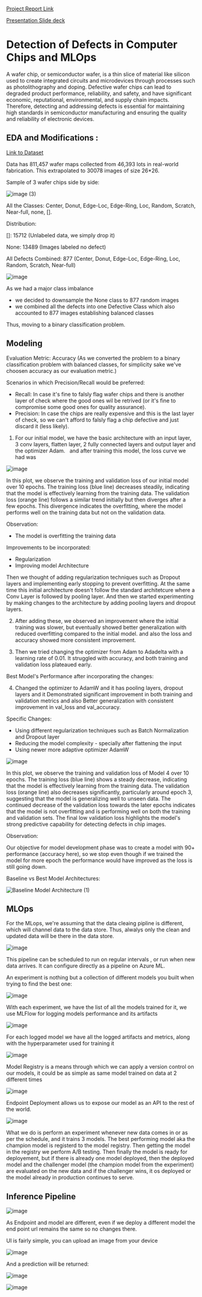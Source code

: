 [Project Report Link](https://docs.google.com/document/d/11hbjZfpXR2C6PgKxpLrhuE5oDf72uBq2FPDUJGOtfrU/edit?usp=sharing)

[Presentation Slide deck](https://docs.google.com/presentation/d/17taN_pZp_4o1ZOrtxuZ7G69Y7ex3MhhvP2R-f0azNMU/edit?usp=sharing)

# Detection of Defects in Computer Chips and MLOps

A wafer chip, or semiconductor wafer, is a thin slice of material like silicon used to create integrated circuits and microdevices through processes such as photolithography and doping. Defective wafer chips can lead to degraded product performance, reliability, and safety, and have significant economic, reputational, environmental, and supply chain impacts. Therefore, detecting and addressing defects is essential for maintaining high standards in semiconductor manufacturing and ensuring the quality and reliability of electronic devices.

## EDA and Modifications :

<a href='https://www.kaggle.com/datasets/qingyi/wm811k-wafer-map'> Link to Dataset </a>

Data has 811,457 wafer maps collected from 46,393 lots in real-world fabrication. This extrapolated to 30078 images of size 26*26.

Sample of 3 wafer chips side by side:

![image (3)](https://github.com/Samarth-Sharma-G/258_Final_Project/assets/107587243/a3ed05e3-dbed-4fb0-9f4d-fba32531e66c)

All the Classes: Center, Donut, Edge-Loc, Edge-Ring, Loc, Random, Scratch, Near-full, none, []. 

Distribution: 

[]: 15712 (Unlabeled data, we simply drop it)

None: 13489 (Images labeled no defect)

All Defects Combined: 877 (Center, Donut, Edge-Loc, Edge-Ring, Loc, Random, Scratch, Near-full)

![image](https://github.com/Samarth-Sharma-G/258_Final_Project/assets/107587243/c9bbb807-d180-4f89-97ef-8c01193feb45)

As we had a major class imbalance 
- we decided to downsample the None class to 877 random images 
- we combined all the defects into one Defective Class which also accounted to 877 images establishing balanced classes

Thus, moving to a binary classification problem.

## Modeling

Evaluation Metric: Accuracy (As we converted the problem to a binary classification problem with balanced classes, for simplicity sake we've choosen accuracy as our evaluation metric.)

Scenarios in which Precision/Recall would be preferred:
- Recall: In case it's fine to falsly flag wafer chips and there is another layer of check where the good ones wil be retrived (or it's fine to compromise some good ones for quality assurance).
- Precision: In case the chips are really expensive and this is the last layer of check, so we can't afford to falsly flag a chip defective and just discard it (less likely).


1. For our initial model, we have the basic architecture with an input layer, 3 conv layers, flatten layer, 2 fully connected layers and output layer and the optimizer Adam.   and after training this model, the loss curve we had was

![image](https://github.com/Samarth-Sharma-G/258_Final_Project/assets/107587243/b924007f-9d94-44b9-87cb-c3914273fa1f)

In this plot, we observe the training and validation loss of our initial model over 10 epochs. The training loss (blue line) decreases steadily, indicating that the model is effectively learning from the training data. The validation loss (orange line) follows a similar trend initially but then diverges after a few epochs. This divergence indicates the overfitting, where the model performs well on the training data but not on the validation data.

Observation:
- The model is overfitting the training data

Improvements to be incorporated:
- Regularization
- Improving model Architecture


Then we thought of adding regularization techniques such as Dropout layers and implementing early stopping to prevent overfitting. At the same time this initial architecture doesn't follow the standard architetcure where a Conv Layer is followed by pooling layer. And then we started experimenting by making changes to the architecture by adding pooling layers and dropout layers.


2. After adding these, we observed an improvement where the initial training was slower, but eventually showed better generalization with reduced overfitting compared to the initial model. and also the loss and accuracy showed more consistent improvement.

3. Then we tried changing the optimizer from Adam to Adadelta with a learning rate of 0.01. It struggled with accuracy, and both training and validation loss plateaued early.



Best Model's Performance after incorporating the changes:

4. Changed the optimizer to AdamW and it has pooling layers, dropout layers and it Demonstrated significant improvement in both training and validation metrics and also Better generalization with consistent improvement in val_loss and val_accuracy.


Specific Changes:
- Using different regularization techniques such as Batch Normalization and Dropout layer
- Reducing the model complexity - specially after flattening the input
- Using newer more adaptive optimizer AdamW

![image](https://github.com/Samarth-Sharma-G/258_Final_Project/assets/107587243/aa427390-3989-4a64-8b10-4e281b9afc67)



In this plot, we observe the training and validation loss of Model 4 over 10 epochs. The training loss (blue line) shows a steady decrease, indicating that the model is effectively learning from the training data. The validation loss (orange line) also decreases significantly, particularly around epoch 3, suggesting that the model is generalizing well to unseen data. The continued decrease of the validation loss towards the later epochs indicates that the model is not overfitting and is performing well on both the training and validation sets. The final low validation loss highlights the model's strong predictive capability for detecting defects in chip images.

Observation:

Our objective for model development phase was to create a model with 90+ performance (accuracy here), so we stop even though if we trained the model for more epoch the performance would have improved as the loss is still going down. 

Baseline vs Best Model Architectures:

![Baseline Model Architecture (1)](https://github.com/Samarth-Sharma-G/258_Final_Project/assets/107587243/1163b71e-ded1-45ac-bc7d-1f70fbd0976d)

## MLOps

For the MLops, we're assuming that the data cleaing pipline is different, which will channel data to the data store. Thus, alwalys only the clean and updated data will be there in the data store.

![image](https://github.com/Samarth-Sharma-G/258_Final_Project/assets/107587243/2cc6b1e7-88f6-4b48-a4bf-67caff2fad3c)

This pipeline can be scheduled to run on regular intervals , or run when new data arrives. It can configure directly as a pipeline on Azure ML.

An experiment is nothing but a collection of different models you built when trying to find the best one:

![image](https://github.com/Samarth-Sharma-G/258_Final_Project/assets/107587243/3bd47fc6-a073-45bc-9a11-528947871c53)

With each experiment, we have the list of all the models trained for it, we use MLFlow for logging models performance and its artifacts

![image](https://github.com/Samarth-Sharma-G/258_Final_Project/assets/107587243/553fdd6b-b746-4ca6-be64-5e746639569d)

For each logged model we have all the logged artifacts and metrics, along with the hyperparameter used for training it

![image](https://github.com/Samarth-Sharma-G/258_Final_Project/assets/107587243/badc01f9-f450-475d-a269-bddfa6e25867)

Model Registry is a means through which we can apply a version control on our models, it could be as simple as same model trained on data at 2 different times

![image](https://github.com/Samarth-Sharma-G/258_Final_Project/assets/107587243/d67576b5-92a8-42e5-9081-1bee41d0594e)

Endpoint Deployment allows us to expose our model as an API to the rest of the world.

![image](https://github.com/Samarth-Sharma-G/258_Final_Project/assets/107587243/4b0567f5-778f-4a81-90c6-d71f4a6660d0)

What we do is perform an experiment whenever new data comes in or as per the schedule, and it trains 3 models. The best performing model aka the champion model is registerd to the model registry. Then getting the model in the registry we perform A/B testing. Then finally the model is ready for deployement, but if there is already one model deployed, then the deployed model and the challenger model (the champion model from the experiment) are evaluated on the new data and if the challenger wins, it os deployed or the model already in production continues to serve.

## Inference Pipeline

![image](https://github.com/Samarth-Sharma-G/258_Final_Project/assets/107587243/addaed97-5f6b-456d-81f4-24fce42f2862)

As Endpoint and model are different, even if we deploy a different model the end point url remains the same so no changes there.

UI is fairly simple, you can upload an image from your device 

![image](https://github.com/Samarth-Sharma-G/258_Final_Project/assets/107587243/cfb56dd6-8999-4d2d-a4b1-71c980725a4c)

And a prediction will be returned:

![image](https://github.com/Samarth-Sharma-G/258_Final_Project/assets/107587243/abd6a07c-b2a1-4d11-af3e-b1271fa387b5)

![image](https://github.com/Samarth-Sharma-G/258_Final_Project/assets/107587243/eb78b458-310a-439a-b0bd-3e0deaf60a21)
